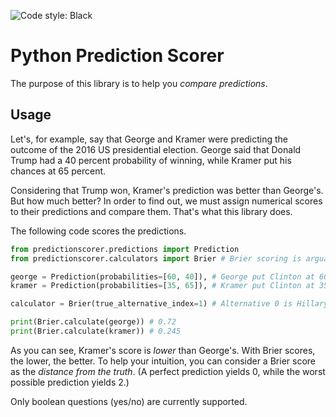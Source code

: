 ![Code style: Black](https://img.shields.io/badge/code%20style-black-000000.svg)

# Python Prediction Scorer

The purpose of this library is to help you _compare predictions_. 

## Usage

Let's, for example, say that George and Kramer were predicting the outcome of the 2016 US presidential election. George said that Donald Trump had a 40 percent probability of winning, while Kramer put his chances at 65 percent.

Considering that Trump won, Kramer's prediction was better than George's. But how much better? In order to find out, we must assign numerical scores to their predictions and compare them. That's what this library does.

The following code scores the predictions.

```python
from predictionscorer.predictions import Prediction
from predictionscorer.calculators import Brier # Brier scoring is arguably the most common way of scoring predictions.

george = Prediction(probabilities=[60, 40]), # George put Clinton at 60 % and Trump at 40 %.
kramer = Prediction(probabilities=[35, 65]), # Kramer put Clinton at 35 % and Trump at 65 %.

calculator = Brier(true_alternative_index=1) # Alternative 0 is Hillary Clinton. Alternative 1 is Donald Trump.

print(Brier.calculate(george)) # 0.72
print(Brier.calculate(kramer)) # 0.245
```

As you can see, Kramer's score is _lower_ than George's. With Brier scores, the lower, the better. To help your intuition, you can consider a Brier score as the _distance from the truth_. (A perfect prediction yields 0, while the worst possible prediction yields 2.)

Only boolean questions (yes/no) are currently supported.
